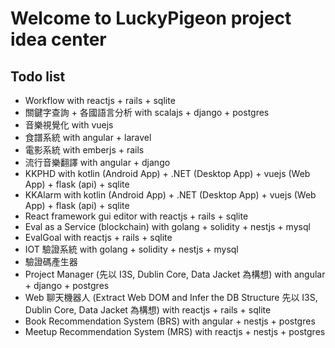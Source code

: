 # Welcome to LuckyPigeon project idea center
## Todo list
* Workflow with reactjs + rails + sqlite
* 關鍵字查詢 + 各國語言分析 with scalajs + django + postgres
* 音樂視覺化 with vuejs
* 食譜系統 with angular + laravel
* 電影系統 with emberjs + rails
* 流行音樂翻譯 with angular + django
* KKPHD with kotlin (Android App) + .NET (Desktop App) + vuejs (Web App) + flask (api) + sqlite
* KKAlarm with kotlin (Android App) + .NET (Desktop App) + vuejs (Web App) + flask (api) + sqlite
* React framework gui editor with reactjs + rails + sqlite
* Eval as a Service (blockchain) with golang + solidity + nestjs + mysql
* EvalGoal with reactjs + rails + sqlite
* IOT 驗證系統 with golang + solidity + nestjs + mysql
* 驗證碼產生器
* Project Manager (先以 I3S, Dublin Core, Data Jacket 為構想) with angular + django + postgres
* Web 聊天機器人 (Extract Web DOM and Infer the DB Structure 先以 I3S, Dublin Core, Data Jacket 為構想) with reactjs + rails + sqlite
* Book Recommendation System (BRS) with angular + nestjs + postgres
* Meetup Recommendation System (MRS) with reactjs + nestjs + postgres
